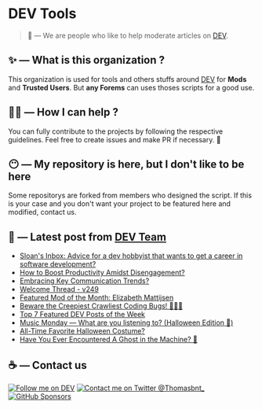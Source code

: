 # DEV Tools

> 🔧 — We are people who like to help moderate articles on [DEV](https://dev.to).

## ✨ — What is this organization ?

This organization is used for tools and others stuffs around [DEV](https://dev.to) for **Mods** and **Trusted Users**. But __any Forems__ can uses thoses scripts for a good use.


## 💪🏼 — How I can help ?

You can fully contribute to the projects by following the respective guidelines. Feel free to create issues and make PR if necessary. 🎉

## 😶 — My repository is here, but I don't like to be here

Some repositorys are forked from members who designed the script. If this is your case and you don't want your project to be featured here and modified, contact us.

## 📝 — Latest post from [DEV Team](https://dev.to/devteam)

<!-- BLOG-POST-LIST:START -->
- [Sloan&#39;s Inbox: Advice for a dev hobbyist that wants to get a career in software development?](https://dev.to/devteam/sloans-inbox-advice-for-a-dev-hobbyist-that-wants-to-get-a-career-in-software-development-1g7e)
- [How to Boost Productivity Amidst Disengagement?](https://dev.to/devteam/how-to-boost-productivity-amidst-disengagement-mk8)
- [Embracing Key Communication Trends?](https://dev.to/devteam/embracing-key-communication-trends-249p)
- [Welcome Thread - v249](https://dev.to/devteam/welcome-thread-v249-2jj2)
- [Featured Mod of the Month: Elizabeth Mattijsen](https://dev.to/devteam/featured-mod-of-the-month-elizabeth-mattijsen-3gfe)
- [Beware the Creepiest Crawliest Coding Bugs! 👾👾👾](https://dev.to/devteam/beware-the-creepiest-crawliest-coding-bugs-803)
- [Top 7 Featured DEV Posts of the Week](https://dev.to/devteam/top-7-featured-dev-posts-of-the-week-5e0p)
- [Music Monday — What are you listening to? &lpar;Halloween Edition 🎃&rpar;](https://dev.to/devteam/music-monday-what-are-you-listening-to-halloween-edition--2ejj)
- [All-Time Favorite Halloween Costume?](https://dev.to/devteam/all-time-favorite-halloween-costume-4gnk)
- [Have You Ever Encountered A Ghost in the Machine? 👻](https://dev.to/devteam/favorite-spooky-movie-for-the-season-5c9b)
<!-- BLOG-POST-LIST:END -->


## ☕ — Contact us

[![Follow me on DEV](https://img.shields.io/badge/dev.to-%2308090A.svg?&style=for-the-badge&logo=dev.to&logoColor=white&alt=devto)](https://dev.to/thomasbnt)
[![Contact me on Twitter @Thomasbnt_](https://img.shields.io/badge/Contact%20me%20on%20Twitter-%231DA1F2.svg?&style=for-the-badge&logo=twitter&logoColor=white&alt=twitter)](https://twitter.com/messages/1142357270-1142357270?text=Hello,%20I%20contact%20you%20from%20devtotools%20&recipient_id=1142357270) [![GitHub Sponsors](https://img.shields.io/badge/Sponsor%20me-%23EA54AE.svg?&style=for-the-badge&logo=github-sponsors&logoColor=white)](https://github.com/sponsors/thomasbnt)


